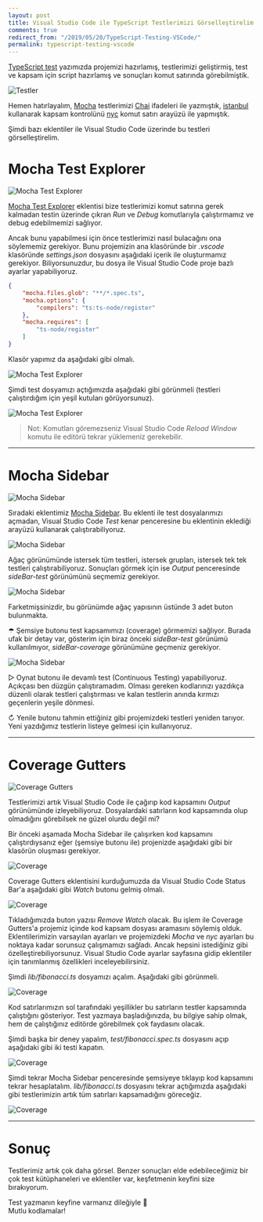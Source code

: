 ```yaml
---
layout: post
title: Visual Studio Code ile TypeScript Testlerimizi Görselleştirelim
comments: true
redirect_from: "/2019/05/20/TypeScript-Testing-VSCode/"
permalink: typescript-testing-vscode
---
```


[TypeScript test](http://umutozel.com/typescript-testing) yazımızda projemizi hazırlamış, testlerimizi geliştirmiş, test ve kapsam için script hazırlamış ve sonuçları komut satırında görebilmiştik.

![Testler](/assets/typescript-test-full-cover.jpg)

Hemen hatırlayalım, [Mocha](https://mochajs.org/) testlerimizi [Chai](https://www.chaijs.com/) ifadeleri ile yazmıştık, [istanbul](https://istanbul.js.org/) kullanarak kapsam kontrolünü [nyc](https://github.com/istanbuljs/nyc) komut satırı arayüzü ile yapmıştık.

Şimdi bazı eklentiler ile Visual Studio Code üzerinde bu testleri görselleştirelim.

# Mocha Test Explorer

![Mocha Test Explorer](/assets/ts-test-vscode-mocha-test-exp-1.jpg)

[Mocha Test Explorer](https://marketplace.visualstudio.com/items?itemName=hbenl.vscode-mocha-test-adapter) eklentisi bize testlerimizi komut satırına gerek kalmadan testin üzerinde çıkran *Run* ve *Debug* komutlarıyla çalıştırmamız ve debug edebilmemizi sağlıyor.

Ancak bunu yapabilmesi için önce testlerimizi nasıl bulacağını ona söylememiz gerekiyor. Bunu projemizin ana klasöründe bir *.vscode* klasöründe *settings.json* dosyasını aşağıdaki içerik ile oluşturmamız gerekiyor. Biliyorsunuzdur, bu dosya ile Visual Studio Code proje bazlı ayarlar yapabiliyoruz.

```json
{
    "mocha.files.glob": "**/*.spec.ts",
    "mocha.options": {
        "compilers": "ts:ts-node/register"
    },
    "mocha.requires": [
        "ts-node/register"
    ]
}
```

Klasör yapımız da aşağıdaki gibi olmalı.

![Mocha Test Explorer](/assets/ts-test-vscode-mocha-test-exp-2.jpg)

Şimdi test dosyamızı açtığımızda aşağıdaki gibi görünmeli (testleri çalıştırdığım için yeşil kutuları görüyorsunuz).

![Mocha Test Explorer](/assets/ts-test-vscode-mocha-test-exp-3.jpg)

> Not: Komutları göremezseniz Visual Studio Code *Reload Window* komutu ile editörü tekrar yüklemeniz gerekebilir.

---

# Mocha Sidebar

![Mocha Sidebar](/assets/ts-test-vscode-mocha-sidebar-1.jpg)

Sıradaki eklentimiz [Mocha Sidebar](https://marketplace.visualstudio.com/items?itemName=maty.vscode-mocha-sidebar). Bu eklenti ile test dosyalarımızı açmadan, Visual Studio Code *Test* kenar penceresine bu eklentinin eklediği arayüzü kullanarak çalıştırabiliyoruz.

![Mocha Sidebar](/assets/ts-test-vscode-mocha-sidebar-2.jpg)

Ağaç görünümünde istersek tüm testleri, istersek grupları, istersek tek tek testleri çalıştırabiliyoruz. Sonuçları görmek için ise *Output* penceresinde *sideBar-test* görünümünü seçmemiz gerekiyor.

![Mocha Sidebar](/assets/ts-test-vscode-mocha-sidebar-3.jpg)

Farketmişsinizdir, bu görünümde ağaç yapısının üstünde 3 adet buton bulunmakta.

☂ Şemsiye butonu test kapsamımızı (coverage) görmemizi sağlıyor. Burada ufak bir detay var, gösterim için biraz önceki *sideBar-test* görünümü kullanılmıyor, *sideBar-coverage* görünümüne geçmeniz gerekiyor.

![Mocha Sidebar](/assets/ts-test-vscode-mocha-sidebar-4.jpg)

▷ Oynat butonu ile devamlı test (Continuous Testing) yapabiliyoruz. Açıkçası ben düzgün çalıştıramadım. Olması gereken kodlarınızı yazdıkça düzenli olarak testleri çalıştırması ve kalan testlerin anında kırmızı geçenlerin yeşile dönmesi.

↻ Yenile butonu tahmin ettiğiniz gibi projemizdeki testleri yeniden tarıyor. Yeni yazdığımız testlerin listeye gelmesi için kullanıyoruz.

---

# Coverage Gutters

![Coverage Gutters](/assets/ts-test-vscode-coverage-gutters-1.jpg)

Testlerimizi artık Visual Studio Code ile çağırıp kod kapsamını *Output* görünümünde izleyebiliyoruz. Dosyalardaki satırların kod kapsamında olup olmadığını görebilsek ne güzel olurdu değil mi?

Bir önceki aşamada Mocha Sidebar ile çalışırken kod kapsamını çalıştırdıysanız eğer (şemsiye butonu ile) projenizde aşağıdaki gibi bir klasörün oluşması gerekiyor.

![Coverage](/assets/ts-test-vscode-coverage-gutters-2.jpg)

Coverage Gutters eklentisini kurduğumuzda da Visual Studio Code Status Bar'a aşağıdaki gibi *Watch* butonu gelmiş olmalı.

![Coverage](/assets/ts-test-vscode-coverage-gutters-3.jpg)

Tıkladığımızda buton yazısı *Remove Watch* olacak. Bu işlem ile Coverage Gutters'a projemiz içinde kod kapsam dosyası aramasını söylemiş olduk. Eklentilerimizin varsayılan ayarları ve projemizdeki *Mocha* ve *nyc* ayarları bu noktaya kadar sorunsuz çalışmamızı sağladı. Ancak hepsini istediğiniz gibi özelleştirebiliyorsunuz. Visual Studio Code ayarlar sayfasına gidip eklentiler için tanımlanmış özellikleri inceleyebilirsiniz.

Şimdi *lib/fibonacci.ts* dosyamızı açalım. Aşağıdaki gibi görünmeli.

![Coverage](/assets/ts-test-vscode-coverage-gutters-4.jpg)

Kod satırlarımızın sol tarafındaki yeşillikler bu satırların testler kapsamında çalıştığını gösteriyor. Test yazmaya başladığınızda, bu bilgiye sahip olmak, hem de çalıştığınız editörde görebilmek çok faydasını olacak.

Şimdi başka bir deney yapalım, *test/fibonacci.spec.ts* dosyasını açıp aşağıdaki gibi iki testi kapatın.

![Coverage](/assets/ts-test-vscode-coverage-gutters-5.jpg)

Şimdi tekrar Mocha Sidebar penceresinde şemsiyeye tıklayıp kod kapsamını tekrar hesaplatalım. *lib/fibonacci.ts* dosyasını tekrar açtığımızda aşağıdaki gibi testlerimizin artık tüm satırları kapsamadığını göreceğiz.

![Coverage](/assets/ts-test-vscode-coverage-gutters-6.jpg)

---

# Sonuç

Testlerimiz artık çok daha görsel. Benzer sonuçları elde edebileceğimiz bir çok test kütüphaneleri ve eklentiler var, keşfetmenin keyfini size bırakıyorum.

Test yazmanın keyfine varmanız dileğiyle &#129514;
<br>
Mutlu kodlamalar!
